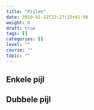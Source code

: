 ```yaml
---
title: "Pijlen"
date: 2019-01-12T22:27:25+01:00
weight: 0
draft: true
tags: []
categories: []
level: ""
course: ""
topic: ""
---
```

## Enkele pijl

## Dubbele pijl
